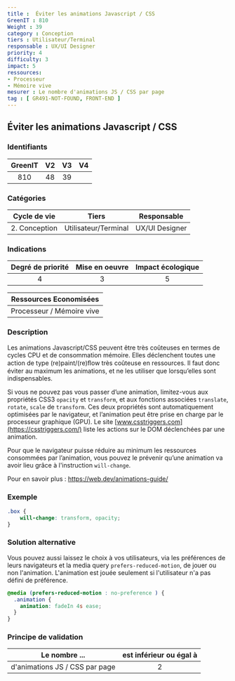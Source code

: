 ```yaml
---
title :  Éviter les animations Javascript / CSS
GreenIT : 810
Weight : 39
category : Conception
tiers : Utilisateur/Terminal
responsable : UX/UI Designer
priority: 4
difficulty: 3
impact: 5
ressources:
- Processeur
- Mémoire vive
mesurer : Le nombre d'animations JS / CSS par page
tag : [ GR491-NOT-FOUND, FRONT-END ]
---
```


## Éviter les animations Javascript / CSS

### Identifiants

| GreenIT |  V2  |  V3  |  V4  |
|:-------:|:----:|:----:|:----:|
|   810   | 48  | 39  |      |

### Catégories

| Cycle de vie |  Tiers  |  Responsable  |
|:---------:|:----:|:----:|
| 2. Conception | Utilisateur/Terminal | UX/UI Designer |

### Indications

| Degré de priorité |      Mise en oeuvre       |  Impact écologique    |
|:-------------------:|:-------------------------:|:---------------------:|
| 4 | 3 | 5 |

|Ressources Economisées                                      |
|:----------------------------------------------------------:|
| Processeur / Mémoire vive  |

### Description

Les animations Javascript/CSS peuvent être très coûteuses en termes de cycles CPU et de consommation mémoire. 
Elles déclenchent toutes une action de type (re)paint/(re)ﬂow très coûteuse en ressources. Il faut donc éviter au maximum les animations, et ne les utiliser que lorsqu’elles sont indispensables.

Si vous ne pouvez pas vous passer d’une animation, limitez-vous aux propriétés CSS3 `opacity` et `transform`, et aux fonctions associées `translate`, `rotate`, `scale` de `transform`. Ces deux propriétés sont automatiquement optimisées par le navigateur, et l’animation peut être prise en charge par le processeur graphique (GPU). Le site [www.csstriggers.com](https://csstriggers.com/) liste les actions sur le DOM déclenchées par une animation.

Pour que le navigateur puisse réduire au minimum les ressources consommées par l’animation, vous pouvez le prévenir qu’une animation va avoir lieu grâce à l'instruction `will-change`.

Pour en savoir plus :
https://web.dev/animations-guide/

### Exemple

```css
.box {
    will-change: transform, opacity;
}
```
### Solution alternative

Vous pouvez aussi laissez le choix à vos utilisateurs, via les préférences de leurs navigateurs et la media query `prefers-reduced-motion`, de jouer ou non l'animation. L'animation est jouée seulement si l'utilisateur n'a pas défini de préférence.

```css
@media (prefers-reduced-motion : no-preference ) {
  .animation {
    animation: fadeIn 4s ease;
  }
}
```

### Principe de validation

| Le nombre ...     | est inférieur ou égal à   |  
|-------------------|:-------------------------:|
| d'animations JS / CSS par page  |  2 |
